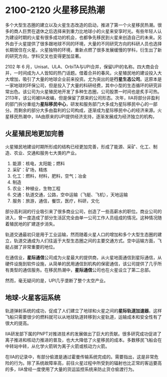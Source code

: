 # 2100-2120 火星移民热潮

多个大型生态圈的建立以及火星生态改造的启动，推进了第一个火星移民热潮。很多的商人巨贾在退休之后选择来到重力比地球小的火星来安享时光。有些年轻人认为建设时期的火星有很多成功的机会，也都争先移民到火星来创造自己的未来。另外由于火星提供了很多跟地球不同的环境，大量的不同研究方向的科研人员也选择长期居住在火星。火星独特的环境，重新点燃了很多发展缓慢的学科，衍生出了新的研究方向，学科交叉也变得更加显著。

2102 年 6 月，Unisat、ULA、OrbiTA与UPI合并，保留UPI的名称。四大商会合并，一时间成为人人皆知的热门话题。借着合并的春风，火星殖民地的建设投入大大增加，吸引了大量的地球企业前来投资。尤为突出的是**行星生态公司**。这原本是一家地球的环保公司，但是投入了大量的科研经费，其中小型的生态循环的研究非常出色。该公司为火星殖民地开发了多种生态圈，公司股票一时间也是炙手可热。2113年，该公司被IIA收编，但是保留了原来的公司形态。次年，IIA将部分非盈利的部门拆分重组为**星际移民中心**，研发和服务部门大多成为星际移民中心的一部分。而剩余的部分大多由盈利的公司构成，逐渐成为星际移民中心的经济来源。火星移民热潮中，IIA由原来的UPI提供经济支持，逐渐发展成为经济独立的机构，


## 火星殖民地更加完善

火星殖民地建设时期所形成的结构已经更加完善，形成了能源、采矿、化工、制造、农业、交通和服务七大类的产业。

1. 能源：核电，太阳能；燃料
2. 采矿：矿场，精炼
3. 化工：燃料，材料，肥料，空气；冶金
4. 制造
5. 农业：种植业，生物工程
6. 交通：轨道交通，公路，空中运输（飞艇、飞机），天地运输
7. 服务：旅游，通信，餐饮，医疗，科研，文化

部分高利润的行业吸引来了很多商业公司，创造了一些高薪水的职位。商业公司的进入，曾一度造成了部分生活区完全由单一公司工作人员组成的情况。这种情况随着殖民地的扩建逐步消失。

轨道交通最初只是用于工业运输，然而随着火星人口的增加和多个大型生态圈的建立，轨道交通成为人们往返于大型生态圈之间的主要交通方式。空中运输方面，飞艇占据了非常重要的地位。

在通信业，**星际通信**公司成为火星最大的提供商，从火星地面通信到星际通信，从硬件设施到软件设施，从简单的民用通信到机构的保密通信，该公司提供了几乎所有类型的通信服务。在移民热潮中，**星际通信**公司也在火星设立了第二总部。

然而，毫无疑问的是，UPI几乎垄断了整个太空产业。

## 地球-火星客运系统

轨道弹射系统的成功，促成了人们建立了地球和火星之间的**星际轨道加速器**。这样飞船只需要很少的燃料就可以从地球轨道转移到火星轨道，运输成本和安全性有了很大的提高。

IIA研发部下属的PNPT对推进技术的发展做出了巨大的贡献。很多研究成功促进了离子推进和核动力推进的普及，也大大降低了火星移民的成本。多数移民飞船会在中转站中转，从化学火箭转为离子火箭或核动力火箭。

在IIA的记录中，有部分偷渡是通过霍曼传输系统完成的。需要指出，这是非常危险的行为。除了系统故障率高，前往火星过程中所受到的辐射也比正常的客运要高的多，IIA曾经一度使用了大量的货运监控系统来防止货仓偷渡行为。
